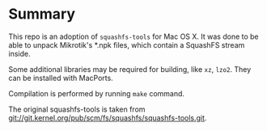Summary
=======

This repo is an adoption of `squashfs-tools` for Mac OS X. It was done to be able to unpack Mikrotik's *.npk files, which contain a SquashFS stream inside.

Some additional libraries may be required for building, like `xz`, `lzo2`. They can be installed with MacPorts.

Compilation is performed by running `make` command.

The original squashfs-tools is taken from [git://git.kernel.org/pub/scm/fs/squashfs/squashfs-tools.git](git://git.kernel.org/pub/scm/fs/squashfs/squashfs-tools.git). 

